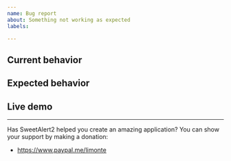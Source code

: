 ```yaml
---
name: Bug report
about: Something not working as expected
labels:

---
```


## Current behavior

<!-- Describe how the issue manifests. -->

## Expected behavior

<!-- Describe what the desired behavior would be. -->

## Live demo

<!-- If possible, please provide a working example in order for us to be able to reproduce the issue -->

<!-- The template: https://sweetalert2.glitch.me/ - Check https://github.com/sweetalert2/sweetalert2/wiki/How-to-provide-live-example-for-issue for instructions -->

---

Has SweetAlert2 helped you create an amazing application? You can show your support by making a donation:
- https://www.paypal.me/limonte
